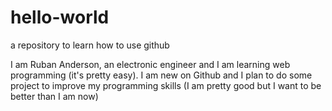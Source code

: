 # hello-world
a repository to learn how to use github

I am Ruban Anderson, an electronic engineer and I am learning web programming (it's pretty easy).
I am new on Github and I plan to do some project to improve my programming skills (I am pretty good but I want to be better than I am now)
